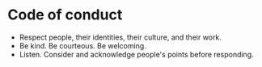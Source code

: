 # Code of conduct

- Respect people, their identities, their culture, and their work.
- Be kind. Be courteous. Be welcoming.
- Listen. Consider and acknowledge people's points before responding.